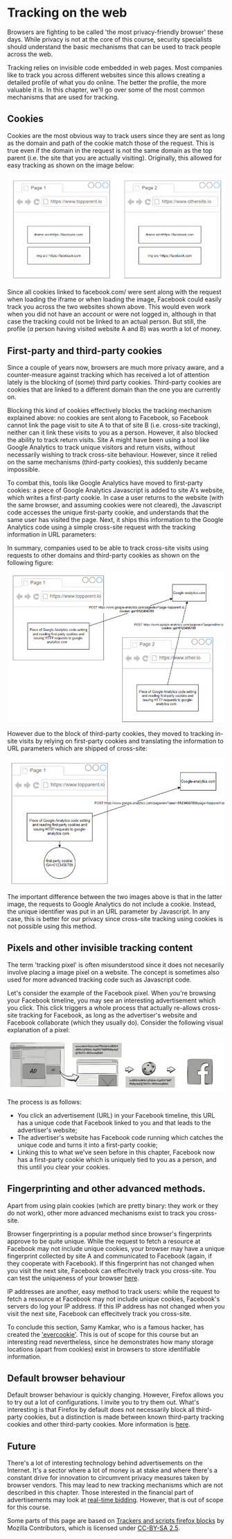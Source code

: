 # Tracking on the web
Browsers are fighting to be called 'the most privacy-friendly browser' these days. While privacy is not at the core of this course, security specialists should understand the basic mechanisms that can be used to track people across the web.

Tracking relies on invisible code embedded in web pages. Most companies like to track you across different websites since this allows creating a detailed profile of what you do online. The better the profile, the more valuable it is. In this chapter, we'll go over some of the most common mechanisms that are used for tracking. 

## Cookies
Cookies are the most obvious way to track users since they are sent as long as the domain and path of the cookie match those of the request. This is true even if the domain in the request is not the same domain as the top parent (i.e. the site that you are actually visiting). Originally, this allowed for easy tracking as shown on the image below:

![](docimages/2021-02-10-16-14-27.png)

Since all cookies linked to facebook.com/ were sent along with the request when loading the iframe or when loading the image, Facebook could easily track you across the two websites shown above. This would even work when you did not have an account or were not logged in, although in that case the tracking could not be linked to an actual person. But still, the profile (_a_ person having visited website A and B) was worth a lot of money.

## First-party and third-party cookies
Since a couple of years now, browsers are much more privacy aware, and a counter-measure against tracking which has received a lot of attention lately is the blocking of (some) third party cookies. Third-party cookies are cookies that are linked to a different domain than the one you are currently on. 

Blocking this kind of cookies effectively blocks the tracking mechanism explained above: no cookies are sent along to Facebook, so Facebook cannot link the page visit to site A to that of site B (i.e. cross-site tracking), neither can it link these visits to you as a person. However, it also blocked the ability to track return visits. Site A might have been using a tool like Google Analytics to track unique visitors and return visits, without necessarily wishing to track cross-site behaviour. However, since it relied on the same mechanisms (third-party cookies), this suddenly became impossible.

To combat this, tools like Google Analytics have moved to first-party cookies: a piece of Google Analytics Javascript is added to site A's website, which writes a first-party cookie. In case a user returns to the website (with the same browser, and assuming cookies were not cleared), the Javascript code accesses the unique first-party cookie, and understands that the same user has visited the page. Next, it ships this information to the Google Analytics code using a simple cross-site request with the tracking information in URL parameters:

In summary, companies used to be able to track cross-site visits using requests to other domains and third-party cookies as shown on the following figure:

![](docimages/2021-02-10-16-35-55.png)

 However due to the block of third-party cookies, they moved to tracking in-site visits by relying on first-party cookies and translating the information to URL parameters which are shipped of cross-site:

![](docimages/2021-02-10-16-38-29.png)

 The important difference between the two images above is that in the latter image, the requests to Google Analytics do not include a cookie. Instead, the unique identifier was put in an URL parameter by Javascript. In any case, this is better for our privacy since cross-site tracking using cookies is not possible using this method.  

## Pixels and other invisible tracking content
The term 'tracking pixel' is often misunderstood since it does not necesarily involve placing a image pixel on a website. The concept is sometimes also used for more advanced tracking code such as Javascript code. 

Let's consider the example of the Facebook pixel. When you're browsing your Facebook timeline, you may see an interesting advertisement which you click. This click triggers a whole process that actually re-allows cross-site tracking for Facebook, as long as the advertiser's website and Facebook collaborate (which they usually do). Consider the following visual explanation of a pixel:

![](docimages/2021-02-10-16-43-00.png)

The process is as follows:
- You click an advertisement (URL) in your Facebook timeline, this URL has a unique code that Facebook linked to you and that leads to the advertiser's website;
- The advertiser's website has Facebook code running which catches the unique code and turns it into a first-party cookie;
- Linking this to what we've seen before in this chapter, Facebook now has a first-party cookie which is uniquely tied to you as a person, and this until you clear your cookies. 

## Fingerprinting and other advanced methods.
Apart from using plain cookies (which are pretty binary: they work or they do not work), other more advanced mechanisms exist to track you cross-site. 

Browser fingerprinting is a popular method since browser's fingerprints approve to be quite unique. While the request to fetch a resource at Facebook may not include unique cookies, your browser may have a unique fingerprint collected by site A and communicated to Facebook (again, if they cooperate with Facebook). If this fingerprint has not changed when you visit the next site, Facebook can effecitvely track you cross-site. You can test the uniqueness of your browser [here](https://coveryourtracks.eff.org/).

IP addresses are another, easy method to track users: while the request to fetch a resource at Facebook may not include unique cookies, Facebook's servers do log your IP address. If this IP address has not changed when you visit the next site, Facebook can effecitvely track you cross-site. 

To conclude this section, Samy Kamkar, who is a famous hacker, has created the ['evercookie'](https://samy.pl/evercookie/). This is out of scope for this course but an interesting read nevertheless, since he demonstrates how many storage locations (apart from cookies) exist in browsers to store identifiable information.

## Default browser behaviour
Default browser behaviour is quickly changing. However, Firefox allows you to try out a lot of configurations. I invite you to try them out. What's interesting is that Firefox by default does not necessarily block all third-party cookies, but a distinction is made between known third-party tracking cookies and other third-party cookies. More information is [here](https://support.mozilla.org/en-US/kb/disable-third-party-cookies). 

## Future
There's a lot of interesting technology behind advertisements on the Internet. It's a sector where a lot of money is at stake and where there's a constant drive for innovation to circumvent privacy measures taken by browser vendors. This may lead to new tracking mechanisms which are not described in this chapter. Those interested in the financial part of advertisements may look at [real-time bidding](https://en.wikipedia.org/wiki/Real-time_bidding). However, that is out of scope for this course. 


Some parts of this page are based on [Trackers and scripts firefox blocks](https://support.mozilla.org/en-US/kb/trackers-and-scripts-firefox-blocks-enhanced-track) by Mozilla Contributors, which is licensed under [CC-BY-SA 2.5](http://creativecommons.org/licenses/by-sa/2.5/).